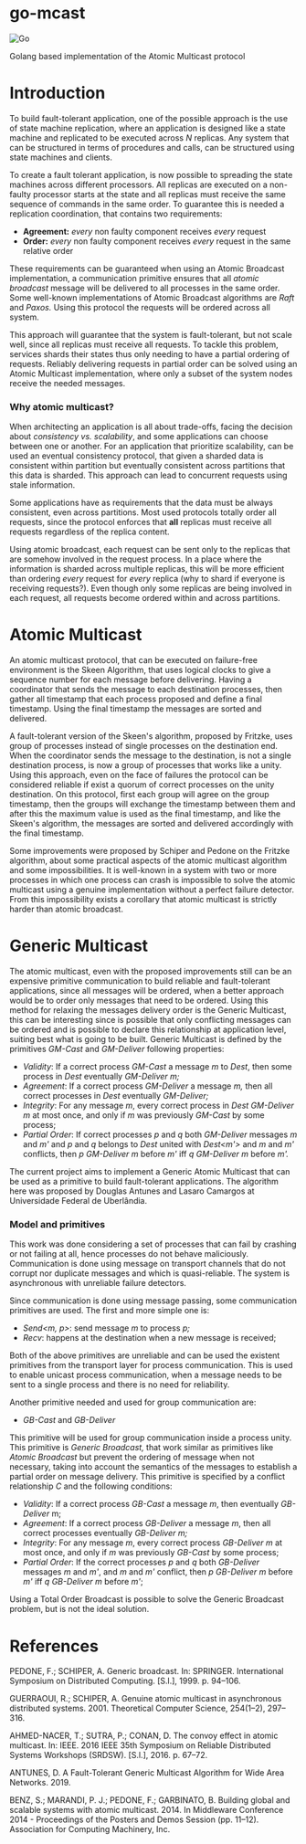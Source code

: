 # go-mcast
![Go](https://github.com/jabolina/go-mcast/workflows/Go/badge.svg?branch=master)

Golang based implementation of the Atomic Multicast protocol


# Introduction

To build fault-tolerant application, one of the possible approach is the use of state machine replication, where 
an application is designed like a state machine and replicated to be executed across *N* replicas. Any system that can 
be structured in terms of procedures and calls, can be structured using state machines and clients. 

To create a fault tolerant application, is now possible to spreading the state machines across different processors. 
All replicas are executed on a non-faulty processor starts at the state and all replicas must receive the same sequence 
of commands in the same order. To guarantee this is needed a replication coordination, that contains two requirements:

- **Agreement:** *every* non faulty component receives *every* request
- **Order:** *every* non faulty component receives *every* request in the same relative order

These requirements can be guaranteed when using an Atomic Broadcast implementation, a communication primitive 
ensures that all *atomic broadcast* message will be delivered to all processes in the same order. Some well-known 
implementations of Atomic Broadcast algorithms are *Raft* and *Paxos.* Using this protocol the requests will be 
ordered across all system.

This approach will guarantee that the system is fault-tolerant, but not scale well, since all replicas must receive 
all requests. To tackle this problem, services shards their states thus only needing to have a partial ordering of 
requests. Reliably delivering requests in partial order can be solved using an Atomic Multicast implementation, 
where only a subset of the system nodes receive the needed messages.

### Why atomic multicast?

When architecting an application is all about trade-offs, facing the decision about *consistency vs. scalability*, and some
applications can choose between one or another. For an application that prioritize scalability, can be used an eventual
consistency protocol, that given a sharded data is consistent within partition but eventually consistent across partitions
that this data is sharded. This approach can lead to concurrent requests using stale information. 

Some applications have as requirements that the data must be always consistent, even across partitions. Most used protocols
totally order all requests, since the protocol enforces that **all** replicas must receive all requests regardless of the
replica content.

Using atomic broadcast, each request can be sent only to the replicas that are somehow involved in the request process.
In a place where the information is sharded across multiple replicas, this will be more efficient than ordering *every* 
request for *every* replica (why to shard if everyone is receiving requests?). Even though only some replicas are being 
involved in each request, all requests become ordered within and across partitions.


# Atomic Multicast

An atomic multicast protocol, that can be executed on failure-free environment is the Skeen Algorithm, that uses logical 
clocks to give a sequence number for each message before delivering. Having a coordinator that sends the message to each 
destination processes, then gather all timestamp that each process proposed and define a final timestamp. Using the final 
timestamp the messages are sorted and delivered.

A fault-tolerant version of the Skeen's algorithm, proposed by Fritzke, uses group of processes instead of single 
processes on the destination end. When the coordinator sends the message to the destination, is not a single destination 
process, is now a group of processes that works like a unity. Using this approach, even on the face of failures the 
protocol can be considered reliable if exist a quorum of correct processes on the unity destination. On this protocol, 
first each group will agree on the group timestamp, then the groups will exchange the timestamp between them and after 
this the maximum value is used as the final timestamp, and like the Skeen's algorithm, the messages are sorted and 
delivered accordingly with the final timestamp.

Some improvements were proposed by Schiper and Pedone on the Fritzke algorithm, about some practical aspects of the 
atomic multicast algorithm and some impossibilities. It is well-known in a system with two or more processes in which 
one process can crash is impossible to solve the atomic multicast using a genuine implementation without a perfect 
failure detector. From this impossibility exists a corollary that atomic multicast is strictly harder than atomic broadcast.

# Generic Multicast

The atomic multicast, even with the proposed improvements still can be an expensive primitive communication to build 
reliable and fault-tolerant applications, since all messages will be ordered, when a better approach would be to order 
only messages that need to be ordered. Using this method for relaxing the messages delivery order is the Generic Multicast, 
this can be interesting since is possible that only conflicting messages can be ordered and is possible to declare this 
relationship at application level, suiting best what is going to be built. Generic Multicast is defined by the primitives 
*GM-Cast* and *GM-Deliver* following properties:

- *Validity*: If a correct process *GM-Cast* a message *m* to *Dest<m>*, then some process in *Dest<m>* eventually *GM-Deliver m;*
- *Agreement*: If a correct process *GM-Deliver* a message *m,* then all correct processes in *Dest<m>* eventually *GM-Deliver<m>;*
- *Integrity*: For any message *m*, every correct process in *Dest<m>* *GM-Deliver m* at most once, and only if *m* was previously *GM-Cast* by some process;
- *Partial Order*: If correct processes *p* and *q* both *GM-Deliver* messages *m* and *m'* and *p* and *q* belongs to *Dest<m>* united with *Dest<m'>* and *m* and *m'* conflicts, then *p GM-Deliver m* before *m'* iff *q* *GM-Deliver m* before *m'.*

The current project aims to implement a Generic Atomic Multicast that can be used as a primitive to build fault-tolerant 
applications. The algorithm here was proposed by Douglas Antunes and Lasaro Camargos at Universidade Federal de Uberlândia.

### Model and primitives

This work was done considering a set of processes that can fail by crashing or not failing at all, hence processes do 
not behave maliciously. Communication is done using message on transport channels that do not corrupt nor duplicate 
messages and which is quasi-reliable. The system is asynchronous with unreliable failure detectors.

Since communication is done using message passing, some communication primitives are used. The first and more simple one is:

- *Send<m, p>*: send message *m* to process *p;*
- *Recv<m>*: happens at the destination when a new message is received;

Both of the above primitives are unreliable and can be used the existent primitives from the transport layer for 
process communication. This is used to enable unicast process communication, when a message needs to be sent to a 
single process and there is no need for reliability.

Another primitive needed and used for group communication are:

- *GB-Cast<m>* and *GB-Deliver<m>*

This primitive will be used for group communication inside a process unity. This primitive is *Generic Broadcast,* 
that work similar as primitives like *Atomic Broadcast* but prevent the ordering of message when not necessary, taking 
into account the semantics of the messages to establish a partial order on message delivery. This primitive is specified 
by a conflict relationship *C* and the following conditions:

- *Validity*: If a correct process *GB-Cast* a message *m*, then eventually *GB-Deliver* m;
- *Agreement*: If a correct process *GB-Deliver* a message *m*, then all correct processes eventually *GB-Deliver* *m;*
- *Integrity*: For any message *m*, every correct process *GB-Deliver m* at most once, and only if *m* was previously *GB-Cast* by some process;
- *Partial Order*: If the correct processes *p* and *q* both *GB-Deliver* messages *m* and *m'*, and *m* and *m'* conflict, then *p GB-Deliver m* before *m'* iff *q GB-Deliver m* before *m'*;

Using a Total Order Broadcast is possible to solve the Generic Broadcast problem, but is not the ideal solution.

# References

PEDONE, F.; SCHIPER, A. Generic broadcast. In: SPRINGER. International Symposium on Distributed Computing. [S.l.], 1999. p. 94–106.

GUERRAOUI, R.; SCHIPER, A. Genuine atomic multicast in asynchronous distributed systems. 2001. Theoretical Computer Science, 254(1–2), 297–316.

AHMED-NACER, T.; SUTRA, P.; CONAN, D. The convoy effect in atomic multicast. In: IEEE. 2016 IEEE 35th Symposium on 
Reliable Distributed Systems Workshops (SRDSW). [S.l.], 2016. p. 67–72.

ANTUNES, D. A Fault-Tolerant Generic Multicast Algorithm for Wide Area Networks. 2019.

BENZ, S.; MARANDI, P. J.; PEDONE, F.; GARBINATO, B. Building global and scalable systems with atomic multicast. 2014. In Middleware 
Conference 2014 - Proceedings of the Posters and Demos Session (pp. 11–12). Association for Computing Machinery, Inc.
 